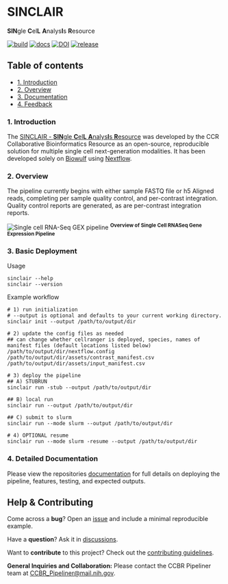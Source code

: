 # SINCLAIR

**SIN**gle **C**el**L** **A**nalys**I**s **R**esource

[![build](https://github.com/CCBR/SINCLAIR/actions/workflows/build.yml/badge.svg)](https://github.com/CCBR/SINCLAIR/actions/workflows/build.yml)
[![docs](https://github.com/CCBR/SINCLAIR/actions/workflows/docs-mkdocs.yml/badge.svg)](https://ccbr.github.io/SINCLAIR/)
[![DOI](https://zenodo.org/badge/DOI/10.5281/zenodo.15283503.svg)](https://doi.org/10.5281/zenodo.15283503)
[![release](https://img.shields.io/github/v/release/CCBR/SINCLAIR?color=blue&label=latest%20release)](https://github.com/CCBR/SINCLAIR/releases/latest)

## Table of contents

- [1. Introduction](#1-Introduction)
- [2. Overview](#2-Overview)
- [3. Documentation](#3-Documentation)
- [4. Feedback](#4-Feedback)

### 1. Introduction

The [SINCLAIR - **SIN**gle **C**el**L** **A**nalys**I**s **R**esource](#sinclair---single-cell-analysis-resource) was developed by the CCR Collaborative Bioinformatics Resource as an open-source, reproducible solution for multiple single cell next-generation modalities. It has been developed solely on [Biowulf](https://hpc.nih.gov/) using [Nextflow](https://www.nextflow.io/).

### 2. Overview

The pipeline currently begins with either sample FASTQ file or h5 Aligned reads, completing per sample quality control, and per-contrast integration. Quality control reports are generated, as are per-contrast integration reports.

![Single cell RNA-Seq GEX pipeline](docs/img/scRNA.svg) <sup>**Overview of Single Cell RNASeq Gene Expression Pipeline**</sup>

### 3. Basic Deployment

Usage

```
sinclair --help
sinclair --version
```

Example workflow

```
# 1) run initialization
# --output is optional and defaults to your current working directory.
sinclair init --output /path/to/output/dir

# 2) update the config files as needed
## can change whether cellranger is deployed, species, names of manifest files (default locations listed below)
/path/to/output/dir/nextflow.config
/path/to/output/dir/assets/contrast_manifest.csv /path/to/output/dir/assets/input_manifest.csv

# 3) deploy the pipeline
## A) STUBRUN
sinclair run -stub --output /path/to/output/dir

## B) local run
sinclair run --output /path/to/output/dir

## C) submit to slurm
sinclair run --mode slurm --output /path/to/output/dir

# 4) OPTIONAL resume
sinclair run --mode slurm -resume --output /path/to/output/dir
```

### 4. Detailed Documentation

Please view the repositories [documentation](https://symmetrical-adventure-ovjq9gl.pages.github.io/) for full details on deploying the pipeline, features, testing, and expected outputs.

## Help & Contributing

Come across a **bug**? Open an [issue](https://github.com/CCBR/SINCLAIR/issues) and include a minimal reproducible example.

Have a **question**? Ask it in [discussions](https://github.com/CCBR/SINCLAIR/discussions).

Want to **contribute** to this project? Check out the [contributing guidelines](.github/CONTRIBUTING.md).

**General Inquiries and Collaboration:** Please contact the CCBR Pipeliner team at [CCBR_Pipeliner@mail.nih.gov](mailto:CCBR_Pipeliner@mail.nih.gov).
